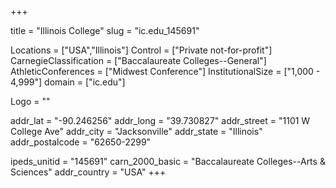 
+++

title = "Illinois College"
slug = "ic.edu_145691"

Locations = ["USA","Illinois"]
Control = ["Private not-for-profit"]
CarnegieClassification = ["Baccalaureate Colleges--General"]
AthleticConferences = ["Midwest Conference"]
InstitutionalSize = ["1,000 - 4,999"]
domain = ["ic.edu"]

Logo = ""

addr_lat = "-90.246256"
addr_long = "39.730827"
addr_street = "1101 W College Ave"
addr_city = "Jacksonville"
addr_state = "Illinois"
addr_postalcode = "62650-2299"

ipeds_unitid = "145691"
carn_2000_basic = "Baccalaureate Colleges--Arts & Sciences"
addr_country = "USA"
+++
    
